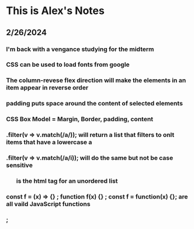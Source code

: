 # This is Alex's Notes

## 2/26/2024
### I'm back with a vengance studying for the midterm
### CSS can be used to load fonts from google
### The column-revese flex direction will make the elements in an item appear in reverse order
### padding puts space around the content of selected elements
### CSS Box Model = Margin, Border, padding, content
### .filter(v => v.match(/a/)); will return a list that filters to onlt items that have a lowercase a
### .filter(v => v.match(/a/i)); will do the same but not be case sensitive
### <ul> is the html tag for an unordered list
### const f = (x) => {} ; function f(x) {} ; const f = function(x) {}; are all vaild JavaScript functions
### <script>1+1</script>;  <script src='main.js' />;  <div onclick='1+1' /> are all valid ways to include Javascript in HTML
### { n:1 } is a valid JavaScript object


## 1/29/2024
### iframe is a useful element for showing youtube videos
### table is a great way to make bingo cards
### style can be used to give lines to your tables 

## 1/18/2024
### A secure connection is not only important for money transactions but for protecting personal information
### Websites are cheaper that I thought, except for .gold sites starting at $101

## 1/17/2024
### You can create an Elastic IP address so even when your sever goes down it will retain the same IP
### A key pair is a combination of a public key that is used to encrypt data and a private key that is used to decrypt data

## 1/12/2024
### pulling reguarlying is important if working with multiple people
### conflicts can still be resolved by merging

